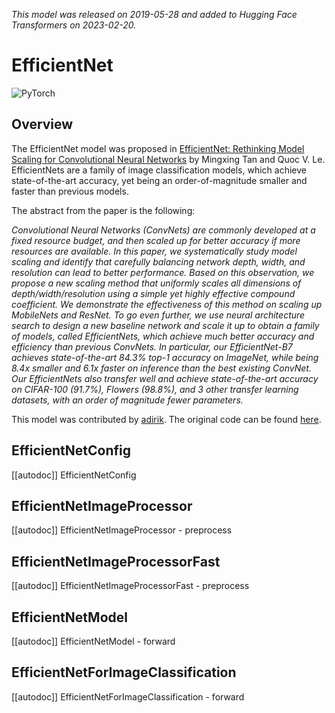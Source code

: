 <!--Copyright 2023 The HuggingFace Team. All rights reserved.

Licensed under the Apache License, Version 2.0 (the "License"); you may not use this file except in compliance with
the License. You may obtain a copy of the License at

http://www.apache.org/licenses/LICENSE-2.0

Unless required by applicable law or agreed to in writing, software distributed under the License is distributed on
an "AS IS" BASIS, WITHOUT WARRANTIES OR CONDITIONS OF ANY KIND, either express or implied. See the License for the
specific language governing permissions and limitations under the License.

⚠️ Note that this file is in Markdown but contain specific syntax for our doc-builder (similar to MDX) that may not be
rendered properly in your Markdown viewer.

-->
*This model was released on 2019-05-28 and added to Hugging Face Transformers on 2023-02-20.*

# EfficientNet

<div class="flex flex-wrap space-x-1">
<img alt="PyTorch" src="https://img.shields.io/badge/PyTorch-DE3412?style=flat&logo=pytorch&logoColor=white">
</div>

## Overview

The EfficientNet model was proposed in [EfficientNet: Rethinking Model Scaling for Convolutional Neural Networks](https://huggingface.co/papers/1905.11946)
by Mingxing Tan and Quoc V. Le. EfficientNets are a family of image classification models, which achieve state-of-the-art accuracy, yet being an order-of-magnitude smaller and faster than previous models.

The abstract from the paper is the following:

*Convolutional Neural Networks (ConvNets) are commonly developed at a fixed resource budget, and then scaled up for better accuracy if more resources are available. In this paper, we systematically study model scaling and identify that carefully balancing network depth, width, and resolution can lead to better performance. Based on this observation, we propose a new scaling method that uniformly scales all dimensions of depth/width/resolution using a simple yet highly effective compound coefficient. We demonstrate the effectiveness of this method on scaling up MobileNets and ResNet.
To go even further, we use neural architecture search to design a new baseline network and scale it up to obtain a family of models, called EfficientNets, which achieve much better accuracy and efficiency than previous ConvNets. In particular, our EfficientNet-B7 achieves state-of-the-art 84.3% top-1 accuracy on ImageNet, while being 8.4x smaller and 6.1x faster on inference than the best existing ConvNet. Our EfficientNets also transfer well and achieve state-of-the-art accuracy on CIFAR-100 (91.7%), Flowers (98.8%), and 3 other transfer learning datasets, with an order of magnitude fewer parameters.*

This model was contributed by [adirik](https://huggingface.co/adirik).
The original code can be found [here](https://github.com/tensorflow/tpu/tree/master/models/official/efficientnet).

## EfficientNetConfig

[[autodoc]] EfficientNetConfig

## EfficientNetImageProcessor

[[autodoc]] EfficientNetImageProcessor
    - preprocess

## EfficientNetImageProcessorFast

[[autodoc]] EfficientNetImageProcessorFast
    - preprocess

## EfficientNetModel

[[autodoc]] EfficientNetModel
    - forward

## EfficientNetForImageClassification

[[autodoc]] EfficientNetForImageClassification
    - forward
